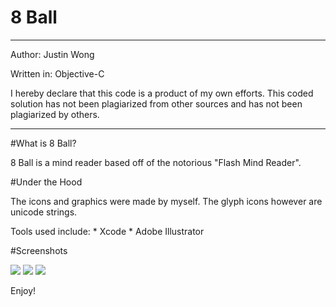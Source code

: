 8 Ball
=======

************************************************
Author: Justin Wong

Written in: Objective-C
	
I hereby declare that this code is a product 
of my own efforts. This coded solution has
not been plagiarized from other sources and
has not been plagiarized by others.
************************************************

#What is 8 Ball?

8 Ball is a mind reader based off of the notorious "Flash Mind Reader".


#Under the Hood

The icons and graphics were made by myself.
The glyph icons however are unicode strings.

Tools used include: 
    * Xcode
    * Adobe Illustrator
    
#Screenshots

![](http://puu.sh/cDXLt/bb441c403f.png)
![](http://puu.sh/cDXKd/a92401c6fe.png)
![](http://puu.sh/cDXNa/bebe5cd019.png)

Enjoy!
